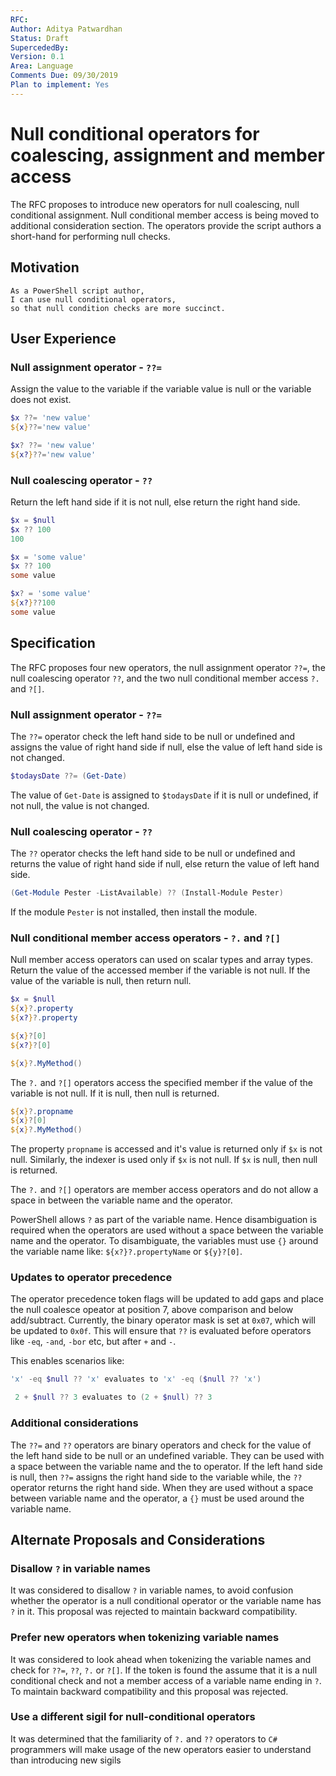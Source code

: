 ```yaml
---
RFC:
Author: Aditya Patwardhan
Status: Draft
SupercededBy:
Version: 0.1
Area: Language
Comments Due: 09/30/2019
Plan to implement: Yes
---
```


# Null conditional operators for coalescing, assignment and member access

The RFC proposes to introduce new operators for null coalescing, null conditional assignment.
Null conditional member access is being moved to additional consideration section.
The operators provide the script authors a short-hand for performing null checks.

## Motivation

    As a PowerShell script author,
    I can use null conditional operators,
    so that null condition checks are more succinct.

## User Experience

### Null assignment operator - `??=`

Assign the value to the variable if the variable value is null or the variable does not exist.

```powershell
$x ??= 'new value'
${x}??='new value'

$x? ??= 'new value'
${x?}??='new value'
```

### Null coalescing operator - `??`

Return the left hand side if it is not null, else return the right hand side.

```powershell
$x = $null
$x ?? 100
100
```

```powershell
$x = 'some value'
$x ?? 100
some value
```

```powershell
$x? = 'some value'
${x?}??100
some value
```

## Specification

The RFC proposes four new operators, the null assignment operator `??=`, the null coalescing operator `??`, and the two null conditional member access `?.` and `?[]`.

### Null assignment operator - `??=`

The `??=` operator check the left hand side to be null or undefined and assigns the value of right hand side if null, else the value of left hand side is not changed.

```powershell
$todaysDate ??= (Get-Date)
```

The value of `Get-Date` is assigned to `$todaysDate` if it is null or undefined, if not null, the value is not changed.

### Null coalescing operator - `??`

The `??` operator checks the left hand side to be null or undefined and returns the value of right hand side if null, else return the value of left hand side.

```powershell
(Get-Module Pester -ListAvailable) ?? (Install-Module Pester)
```

If the module `Pester` is not installed, then install the module.

### Null conditional member access operators - `?.` and `?[]`

Null member access operators can used on scalar types and array types.
Return the value of the accessed member if the variable is not null.
If the value of the variable is null, then return null.

```powershell
$x = $null
${x}?.property
${x?}?.property

${x}?[0]
${x?}?[0]

${x}?.MyMethod()
```

The `?.` and `?[]` operators access the specified member if the value of the variable is not null.
If it is null, then null is returned.

```powershell
${x}?.propname
${x}?[0]
${x}?.MyMethod()
```

The property `propname` is accessed and it's value is returned only if `$x` is not null.
Similarly, the indexer is used only if `$x` is not null.
If `$x` is null, then null is returned.

The `?.` and `?[]` operators are member access operators and do not allow a space in between the variable name and the operator.

PowerShell allows `?` as part of the variable name.
Hence disambiguation is required when the operators are used without a space between the variable name and the operator.
To disambiguate, the variables must use `{}` around the variable name like: `${x?}?.propertyName` or `${y}?[0]`.

### Updates to operator precedence

The operator precedence token flags will be updated to add gaps and place the null coalesce opeator at position 7, above comparison and below add/subtract.
Currently, the binary operator mask is set at `0x07`, which will be updated to `0x0f`.
This will ensure that `??` is evaluated before operators like `-eq`, `-and`, `-bor` etc, but after `+` and `-`.

This enables scenarios like:
```PowerShell
'x' -eq $null ?? 'x' evaluates to 'x' -eq ($null ?? 'x')

 2 + $null ?? 3 evaluates to (2 + $null) ?? 3
```

### Additional considerations

The `??=` and `??` operators are binary operators and check for the value of the left hand side to be null or an undefined variable.
They can be used with a space between the variable name and the to operator.
If the left hand side is null, then `??=` assigns the right hand side to the variable while, the `??` operator returns the right hand side.
When they are used without a space between variable name and the operator, a `{}` must be used around the variable name.

## Alternate Proposals and Considerations

### Disallow `?` in variable names

It was considered to disallow `?` in variable names, to avoid confusion whether the operator is a null conditional operator or the variable name has `?` in it.
This proposal was rejected to maintain backward compatibility.

### Prefer new operators when tokenizing variable names

It was considered to look ahead when tokenizing the variable names and check for `??=`, `??`, `?.` or `?[]`.
If the token is found the assume that it is a null conditional check and not a member access of a variable name ending in `?`.
To maintain backward compatibility and this proposal was rejected.

### Use a different sigil for null-conditional operators

It was determined that the familiarity of `?.` and `??` operators to `C#` programmers will make usage of the new operators easier to understand than introducing new sigils
